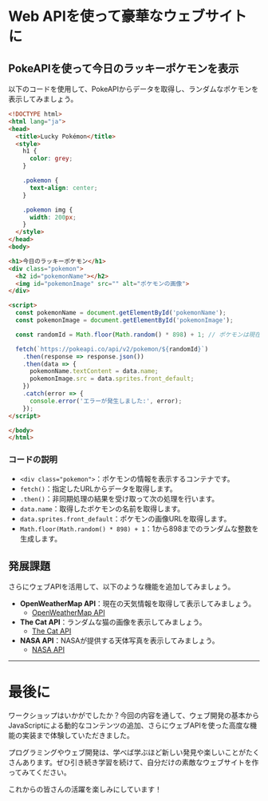 # Web APIを使って豪華なウェブサイトに

## PokeAPIを使って今日のラッキーポケモンを表示

以下のコードを使用して、PokeAPIからデータを取得し、ランダムなポケモンを表示してみましょう。

```html
<!DOCTYPE html>
<html lang="ja">
<head>
  <title>Lucky Pokémon</title>
  <style>
    h1 {
      color: grey;
    }

    .pokemon {
      text-align: center;
    }

    .pokemon img {
      width: 200px;
    }
  </style>
</head>
<body>

<h1>今日のラッキーポケモン</h1>
<div class="pokemon">
  <h2 id="pokemonName"></h2>
  <img id="pokemonImage" src="" alt="ポケモンの画像">
</div>

<script>
  const pokemonName = document.getElementById('pokemonName');
  const pokemonImage = document.getElementById('pokemonImage');

  const randomId = Math.floor(Math.random() * 898) + 1; // ポケモンは現在898種

  fetch(`https://pokeapi.co/api/v2/pokemon/${randomId}`)
    .then(response => response.json())
    .then(data => {
      pokemonName.textContent = data.name;
      pokemonImage.src = data.sprites.front_default;
    })
    .catch(error => {
      console.error('エラーが発生しました:', error);
    });
</script>

</body>
</html>
```

### コードの説明

- `<div class="pokemon">`：ポケモンの情報を表示するコンテナです。
- `fetch()`：指定したURLからデータを取得します。
- `.then()`：非同期処理の結果を受け取って次の処理を行います。
- `data.name`：取得したポケモンの名前を取得します。
- `data.sprites.front_default`：ポケモンの画像URLを取得します。
- `Math.floor(Math.random() * 898) + 1`：1から898までのランダムな整数を生成します。

## 発展課題

さらにウェブAPIを活用して、以下のような機能を追加してみましょう。

- **OpenWeatherMap API**：現在の天気情報を取得して表示してみましょう。
  - [OpenWeatherMap API](https://openweathermap.org/api)
- **The Cat API**：ランダムな猫の画像を表示してみましょう。
  - [The Cat API](https://thecatapi.com/)
- **NASA API**：NASAが提供する天体写真を表示してみましょう。
  - [NASA API](https://api.nasa.gov/)

---

# 最後に

ワークショップはいかがでしたか？今回の内容を通して、ウェブ開発の基本からJavaScriptによる動的なコンテンツの追加、さらにウェブAPIを使った高度な機能の実装まで体験していただきました。

プログラミングやウェブ開発は、学べば学ぶほど新しい発見や楽しいことがたくさんあります。ぜひ引き続き学習を続けて、自分だけの素敵なウェブサイトを作ってみてください。

これからの皆さんの活躍を楽しみにしています！
